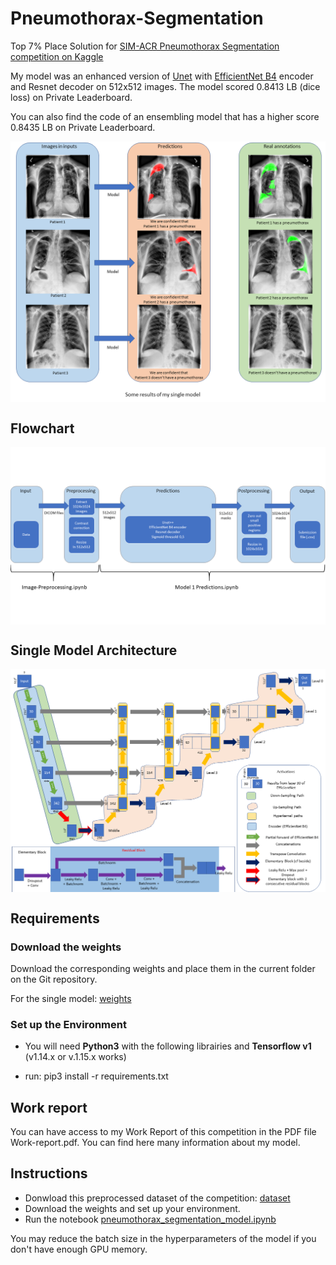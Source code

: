 # Pneumothorax-Segmentation

Top 7% Place Solution for [SIM-ACR Pneumothorax Segmentation competition on Kaggle](https://www.kaggle.com/c/siim-acr-pneumothorax-segmentation)

My model was an enhanced version of [Unet](https://github.com/zhixuhao/unet) with [EfficientNet B4](https://github.com/qubvel/efficientnet) encoder and Resnet decoder on 512x512 images. The model scored 0.8413 LB (dice loss) on Private Leaderboard.

You can also find the code of an ensembling model that has a higher score 0.8435 LB on Private Leaderboard.

<img src="./Images/Images-Results.png" alt="ResultsVisualisation" align="center"/>

## Flowchart

<img src="./Images/Schema.png" alt="FlowChart" align="center"/>

## Single Model Architecture

<img src="./Images/Architecture.png" alt="Architecture" align="center"/>

## Requirements

### Download the weights

Download the corresponding weights and place them in the current folder on the Git repository.

For the single model:
[weights](https://drive.google.com/open?id=1UX2-iHB4eTgE0588kptB8N8kQRTvaG_e)

### Set up the Environment

- You will need **Python3** with the following librairies and **Tensorflow v1** (v1.14.x or v.1.15.x works)

- run: pip3 install -r requirements.txt


## Work report

You can have access to my Work Report of this competition in the PDF file Work-report.pdf. You can find here many information about my model.

## Instructions

* Donwload this preprocessed dataset of the competition: [dataset](https://www.kaggle.com/iafoss/siimacr-pneumothorax-segmentation-data-512) 
* Download the weights and set up your environment.
* Run the notebook [pneumothorax_segmentation_model.ipynb](https://github.com/GuillaumeBalezo/Pneumothorax-Segmentation/blob/master/pneumothorax_segmentation_model.ipynb)

You may reduce the batch size in the hyperparameters of the model if you don't have enough GPU memory.
